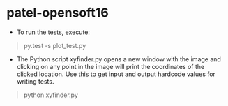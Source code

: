 # patel-opensoft16

- To run the tests, execute:
> py.test -s plot_test.py

- The Python script xyfinder.py opens a new window with the image and clicking on any point in the image will print the coordinates of the clicked location. Use this to get input and output hardcode values for writing tests.
> python xyfinder.py

